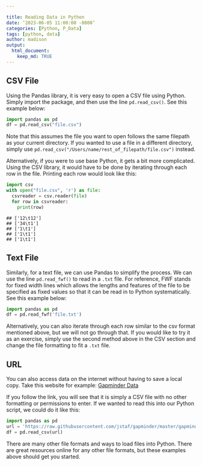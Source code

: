 ```yaml
---

title: Reading Data in Python
date: ‘2023-06-05 11:00:00 -0800’
categories: [Python, P_Data]
tags: [python, data]
author: madison
output: 
  html_document:
    keep_md: TRUE
---
```


    


## CSV File

Using the Pandas library, it is very easy to open a CSV file using Python. Simply import the package, and then use the line `pd.read_csv()`. See this example below:


```python
import pandas as pd
df = pd.read_csv("file.csv")
```


Note that this assumes the file you want to open follows the same filepath as your current directory. If you wanted to use a file in a different directory, simply use `pd.read_csv("/Users/name/rest_of_filepath/file.csv")` instead.

Alternatively, if you were to use base Python, it gets a bit more complicated. Using the CSV library, it would have to be done by iterating through each row in the file. Printing each row would look like this:


```python
import csv
with open("file.csv", 'r') as file:
  csvreader = csv.reader(file)
  for row in csvreader:
    print(row)
```

```
## ['12\t12']
## ['34\t1']
## ['1\t1']
## ['1\t1']
## ['1\t1']
```

## Text File

Similarly, for a text file, we can use Pandas to simplify the process. We can use the line `pd.read_fwf()` to read in a `.txt` file. For reference, FWF stands for fixed width lines which allows the lengths and features of the file to be specified as fixed values so that it can be read in to Python systematically. See this example below:


```python
import pandas as pd
df = pd.read_fwf('file.txt')
```


Alternatively, you can also iterate through each row similar to the csv format mentioned above, but we will not go through that. If you would like to try it as an exercise, simply use the second method above in the CSV section and change the file formatting to fit a `.txt` file.

## URL

You can also access data on the internet without having to save a local copy. Take this website for example: [Gapminder Data](https://raw.githubusercontent.com/jstaf/gapminder/master/gapminder/gapminder.csv)

If you follow the link, you will see that it is simply a CSV file with no other formatting or permissions to enter. If we wanted to read this into our Python script, we could do it like this:


```python
import pandas as pd
url = 'https://raw.githubusercontent.com/jstaf/gapminder/master/gapminder/gapminder.csv'
df = pd.read_csv(url)
```


There are many other file formats and ways to load files into Python. There are great resources online for any other file formats, but these examples above should get you started.
